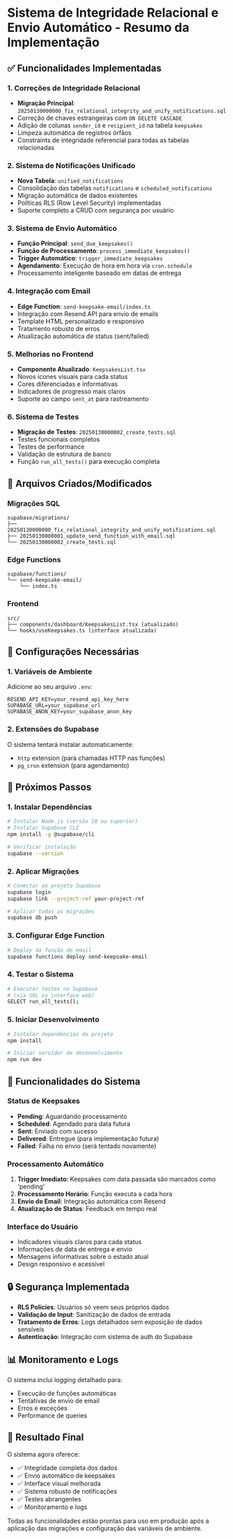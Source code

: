 # Sistema de Integridade Relacional e Envio Automático - Resumo da Implementação

## ✅ Funcionalidades Implementadas

### 1. Correções de Integridade Relacional
- **Migração Principal**: `20250130000000_fix_relational_integrity_and_unify_notifications.sql`
- Correção de chaves estrangeiras com `ON DELETE CASCADE`
- Adição de colunas `sender_id` e `recipient_id` na tabela `keepsakes`
- Limpeza automática de registros órfãos
- Constraints de integridade referencial para todas as tabelas relacionadas

### 2. Sistema de Notificações Unificado
- **Nova Tabela**: `unified_notifications`
- Consolidação das tabelas `notifications` e `scheduled_notifications`
- Migração automática de dados existentes
- Políticas RLS (Row Level Security) implementadas
- Suporte completo a CRUD com segurança por usuário

### 3. Sistema de Envio Automático
- **Função Principal**: `send_due_keepsakes()`
- **Função de Processamento**: `process_immediate_keepsakes()`
- **Trigger Automático**: `trigger_immediate_keepsakes`
- **Agendamento**: Execução de hora em hora via `cron.schedule`
- Processamento inteligente baseado em datas de entrega

### 4. Integração com Email
- **Edge Function**: `send-keepsake-email/index.ts`
- Integração com Resend API para envio de emails
- Template HTML personalizado e responsivo
- Tratamento robusto de erros
- Atualização automática de status (sent/failed)

### 5. Melhorias no Frontend
- **Componente Atualizado**: `KeepsakesList.tsx`
- Novos ícones visuais para cada status
- Cores diferenciadas e informativas
- Indicadores de progresso mais claros
- Suporte ao campo `sent_at` para rastreamento

### 6. Sistema de Testes
- **Migração de Testes**: `20250130000002_create_tests.sql`
- Testes funcionais completos
- Testes de performance
- Validação de estrutura de banco
- Função `run_all_tests()` para execução completa

## 📁 Arquivos Criados/Modificados

### Migrações SQL
```
supabase/migrations/
├── 20250130000000_fix_relational_integrity_and_unify_notifications.sql
├── 20250130000001_update_send_function_with_email.sql
└── 20250130000002_create_tests.sql
```

### Edge Functions
```
supabase/functions/
└── send-keepsake-email/
    └── index.ts
```

### Frontend
```
src/
├── components/dashboard/KeepsakesList.tsx (atualizado)
└── hooks/useKeepsakes.ts (interface atualizada)
```

## 🔧 Configurações Necessárias

### 1. Variáveis de Ambiente
Adicione ao seu arquivo `.env`:
```env
RESEND_API_KEY=your_resend_api_key_here
SUPABASE_URL=your_supabase_url
SUPABASE_ANON_KEY=your_supabase_anon_key
```

### 2. Extensões do Supabase
O sistema tentará instalar automaticamente:
- `http` extension (para chamadas HTTP nas funções)
- `pg_cron` extension (para agendamento)

## 🚀 Próximos Passos

### 1. Instalar Dependências
```bash
# Instalar Node.js (versão 18 ou superior)
# Instalar Supabase CLI
npm install -g @supabase/cli

# Verificar instalação
supabase --version
```

### 2. Aplicar Migrações
```bash
# Conectar ao projeto Supabase
supabase login
supabase link --project-ref your-project-ref

# Aplicar todas as migrações
supabase db push
```

### 3. Configurar Edge Function
```bash
# Deploy da função de email
supabase functions deploy send-keepsake-email
```

### 4. Testar o Sistema
```bash
# Executar testes no Supabase
# (via SQL ou interface web)
SELECT run_all_tests();
```

### 5. Iniciar Desenvolvimento
```bash
# Instalar dependências do projeto
npm install

# Iniciar servidor de desenvolvimento
npm run dev
```

## 🎯 Funcionalidades do Sistema

### Status de Keepsakes
- **Pending**: Aguardando processamento
- **Scheduled**: Agendado para data futura
- **Sent**: Enviado com sucesso
- **Delivered**: Entregue (para implementação futura)
- **Failed**: Falha no envio (será tentado novamente)

### Processamento Automático
1. **Trigger Imediato**: Keepsakes com data passada são marcados como 'pending'
2. **Processamento Horário**: Função executa a cada hora
3. **Envio de Email**: Integração automática com Resend
4. **Atualização de Status**: Feedback em tempo real

### Interface do Usuário
- Indicadores visuais claros para cada status
- Informações de data de entrega e envio
- Mensagens informativas sobre o estado atual
- Design responsivo e acessível

## 🔒 Segurança Implementada

- **RLS Policies**: Usuários só veem seus próprios dados
- **Validação de Input**: Sanitização de dados de entrada
- **Tratamento de Erros**: Logs detalhados sem exposição de dados sensíveis
- **Autenticação**: Integração com sistema de auth do Supabase

## 📊 Monitoramento e Logs

O sistema inclui logging detalhado para:
- Execução de funções automáticas
- Tentativas de envio de email
- Erros e exceções
- Performance de queries

## 🎉 Resultado Final

O sistema agora oferece:
- ✅ Integridade completa dos dados
- ✅ Envio automático de keepsakes
- ✅ Interface visual melhorada
- ✅ Sistema robusto de notificações
- ✅ Testes abrangentes
- ✅ Monitoramento e logs

Todas as funcionalidades estão prontas para uso em produção após a aplicação das migrações e configuração das variáveis de ambiente.